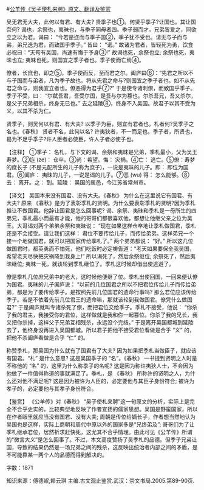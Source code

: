 #[公羊传《吴子使札来聘》原文、翻译及鉴赏](https://www.vrrw.net/wx/14024.html)

吴无君无大夫，此何以有君、有大夫? 贤季子也①。何贤乎季子?让国也。其让国奈何? 谒也，余祭也，夷昧也，与季子同母者四。季子弱而才，兄弟皆爱之，同欲立之以为君。谒曰： “今若是迮而与季子国②，季子犹不受也。请无与子而与弟，弟兄迭为君，而致国乎季子。” 皆曰： “诺。” 故诸为君者，皆轻死为勇，饮食必祝曰：“天苟有吴国，尚速有悔于予身③!” 故谒也死，余祭也立; 余祭也死，夷昧也立; 夷昧也死，则国宜之季子者也。季子使而亡焉④。

僚者，长庶也，即之⑤。季子使而反，至而君之尔。阖庐曰⑥：“先君之所以不与子国而与弟者，凡为季子故也。将从先君之命与?则国宜之季子者也。如不从先君之命与，则我宜立者也。僚恶得为君乎⑦?” 于是使专诸刺僚，而致国乎季子。季子不受，曰： “尔弑吾君，吾受尔国，是吾与尔为篡也。尔杀吾兄，吾又杀尔，是父子兄弟相杀，终身无已也。” 去之延陵⑧，终身不入吴国。故君子以其不受为义，以其不杀为仁。

贤季子，则吴何以有君、有大夫? 以季子为臣，则宜有君者也。札者何?吴季子之名也。《春秋》 贤者不名，此何以名? 许夷狄者，不一而足也。季子者，所贤也，曷为不足乎季子?许人臣者必使臣，许人子者必使子也。

【注释】 ①季子： 名札，与下文的谒、余祭和夷昧是兄弟，季札最小，父为吴王寿梦。②迮 (ze)： 仓卒。③尚：希望。悔： 灾祸。④亡： 逃亡。⑤僚：寿梦的庶长子 (不是元配所生的儿子称为庶子)，一说是夷昧的儿子。即： 即位为国君。⑥阖庐： 夷昧的儿子，一说是谒的儿子。⑦恶 (wu) 得： 怎么能够。⑧去： 离开。之： 到。延陵： 吴国的属邑，今江苏省常州市。



【译文】 吴国本来没有国君、没有大夫。《春秋》 为什么在这里说它有国君、有大夫? 原来 《春秋》是为了表彰季札的贤明。为什么要表彰季札的贤明?因为季札推让不做国君。他辞让国君是怎么回事呢? 谒、余祭、夷昧和季札是一母所生的四弟兄，季札最小而最有才能，他的哥哥们都很喜欢他，都想让他继父亲之位为吴王。大哥谒对两个弟弟余祭和夷昧说： “现在如果这样仓卒地让季札做国君，季札还是不会接受。请让我们这样： 君位不要传给儿子，而传给弟弟。这样弟兄一个接一个地做国君，就可以把国家传给季札了。” 两个弟弟都说： “好。” 所以这几位做国君时，都英勇而不怕死，他们吃饭时必定祷告道：“老天如果要保全我吴国，希望老天尽快把灾祸降到我身上!” 所以谒死了，然后余祭继位; 余祭死了，然后夷昧继位; 夷昧一死，就该轮到季札继位了。季札这时候却借出使逃避了。

僚是季札几位庶兄弟中的老大，这时候他便继了位。季札出使回国，一回来便认僚为国君。夷昧的儿子阖庐说： “以前的几位国君之所以不把君位传给儿子而传给弟弟，都是为了要传给季子。是按照先前几位国君的遗命行事吗? 那么君位应该传给季子。若是不依着先前几位君王的遗命嘛，那就该轮到我做国君。僚凭什么做国君?” 于是阖庐就叫专诸杀死了僚，而把君位交给季子。季札不接受，他说： “你杀了我的君主，我接受你的君位，这样做就是我和你一起篡位。你杀了我的兄长，我又把你杀掉，这样父子兄弟互相残杀，永远没个完结。” 于是离开吴国都城到延陵去了，他终身没再进入吴国都城。所以君子把他不接受君位看做是合乎 “义” 的，把他不杀阖庐看做是合乎 “仁” 的。

称赞季札，那吴国为什么就有了国君有了大夫? 因为如果把季札当做臣子，就应该有国君。“札” 是什么意思? 这是吴国季子的 “名”。《春秋》 一书提到贤明之人时是不称他的 “名” 的，这里为什么称季子的名呢? 这是因为称许夷狄人士，不会因为他做了一件值得称道的事就满足了。季札，是 《春秋》 所称许的贤明之人，为什么还对他不满足呢? 这是因为被许为人臣的，必定要他与其臣子身份符合; 被许为孝子的，必定要他与其孝子身份符合。

【鉴赏】 《公羊传》对《春秋》 “吴子使札来聘”这一句原文的分析，实际上是完全不合乎史实的，比较典型地反映了作者宣扬的儒家思想。吴国是野蛮国家，所以在作者眼里就应当没有国君、没有大夫; 周朝是传位给嫡长子，作者想当然地认为吴国也是这样，实际上商朝和周代中原以外的国家多是“兄终弟及”; 哥哥们为了让季札继承君位，居然祈求赶快死，这尤其不合乎情理。由此可见《公羊传》所谓的“微言大义”是怎么回事了。不过，本文高度赞扬了吴季札的品德。但季子兄弟让国，导致的结果仍然是一场兄弟之间的残杀，这反映出统治者内部之间的矛盾，是不可能靠某一两个人的品德而得到解决的。

字数：1871

知识来源：傅德岷,赖云琪 主编.古文观止鉴赏.武汉：崇文书局.2005.第89-90页.

